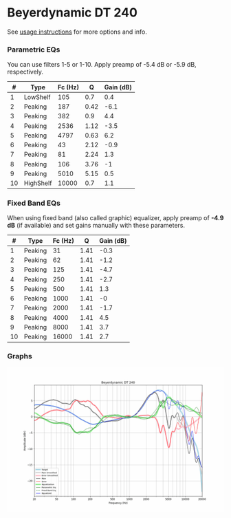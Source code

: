 # Beyerdynamic DT 240
See [usage instructions](https://github.com/jaakkopasanen/AutoEq#usage) for more options and info.

### Parametric EQs
You can use filters 1-5 or 1-10. Apply preamp of -5.4 dB or -5.9 dB, respectively.

|   # | Type      |   Fc (Hz) |    Q |   Gain (dB) |
|-----|-----------|-----------|------|-------------|
|   1 | LowShelf  |       105 | 0.7  |         0.4 |
|   2 | Peaking   |       187 | 0.42 |        -6.1 |
|   3 | Peaking   |       382 | 0.9  |         4.4 |
|   4 | Peaking   |      2536 | 1.12 |        -3.5 |
|   5 | Peaking   |      4797 | 0.63 |         6.2 |
|   6 | Peaking   |        43 | 2.12 |        -0.9 |
|   7 | Peaking   |        81 | 2.24 |         1.3 |
|   8 | Peaking   |       106 | 3.76 |        -1   |
|   9 | Peaking   |      5010 | 5.15 |         0.5 |
|  10 | HighShelf |     10000 | 0.7  |         1.1 |

### Fixed Band EQs
When using fixed band (also called graphic) equalizer, apply preamp of **-4.9 dB** (if available) and set gains manually with these parameters.

|   # | Type    |   Fc (Hz) |    Q |   Gain (dB) |
|-----|---------|-----------|------|-------------|
|   1 | Peaking |        31 | 1.41 |        -0.3 |
|   2 | Peaking |        62 | 1.41 |        -1.2 |
|   3 | Peaking |       125 | 1.41 |        -4.7 |
|   4 | Peaking |       250 | 1.41 |        -2.7 |
|   5 | Peaking |       500 | 1.41 |         1.3 |
|   6 | Peaking |      1000 | 1.41 |        -0   |
|   7 | Peaking |      2000 | 1.41 |        -1.7 |
|   8 | Peaking |      4000 | 1.41 |         4.5 |
|   9 | Peaking |      8000 | 1.41 |         3.7 |
|  10 | Peaking |     16000 | 1.41 |         2.7 |

### Graphs
![](./Beyerdynamic%20DT%20240.png)
